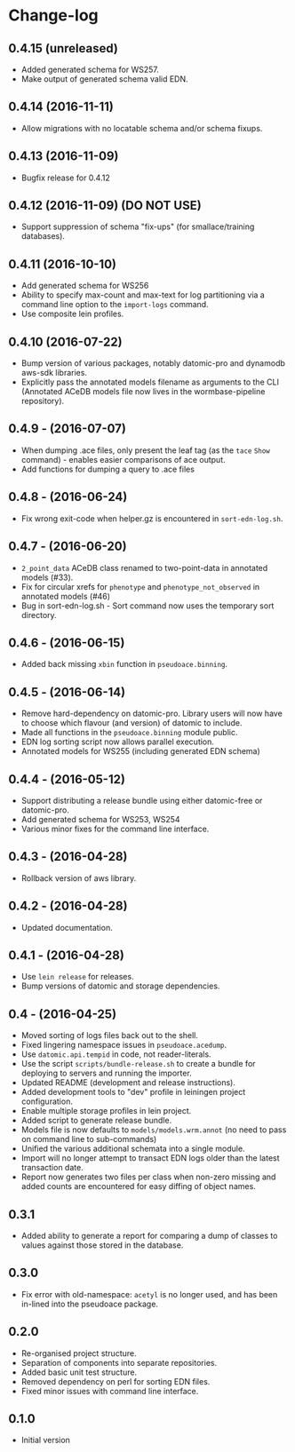# Change-log

## 0.4.15 (unreleased)
  - Added generated schema for WS257.
  - Make output of generated schema valid EDN.

## 0.4.14 (2016-11-11)
  - Allow migrations with no locatable schema and/or schema fixups.

## 0.4.13 (2016-11-09)
  - Bugfix release for 0.4.12

## 0.4.12 (2016-11-09) (DO NOT USE)
  - Support suppression of schema "fix-ups" (for smallace/training
    databases).

## 0.4.11 (2016-10-10)
  - Add generated schema for WS256
  - Ability to specify max-count and max-text for log partitioning via
    a command line option to the `import-logs` command.
  - Use composite lein profiles.


## 0.4.10 (2016-07-22)
  - Bump version of various packages, notably datomic-pro and dynamodb
    aws-sdk libraries.
  - Explicitly pass the annotated models filename as arguments to the CLI
    (Annotated ACeDB models file now lives in the wormbase-pipeline repository).

## 0.4.9 - (2016-07-07)
  - When dumping .ace files, only present the leaf tag (as the `tace`
    `Show` command) - enables easier comparisons of ace output.
  - Add functions for dumping a query to .ace files

## 0.4.8 - (2016-06-24)
  - Fix wrong exit-code when helper.gz is encountered in `sort-edn-log.sh`.

## 0.4.7 - (2016-06-20)
  - `2_point_data` ACeDB class renamed to two-point-data in annotated
    models (#33).
  - Fix for circular xrefs for `phenotype` and
    `phenotype_not_observed` in annotated models (#46)
  - Bug in sort-edn-log.sh - Sort command now uses the temporary sort
    directory.

## 0.4.6 - (2016-06-15)
  - Added back missing `xbin` function in `pseudoace.binning`.

## 0.4.5 - (2016-06-14)
  - Remove hard-dependency on datomic-pro.
    Library users will now have to choose which flavour (and version)
    of datomic to include.
  - Made all functions in the `pseudoace.binning` module public.
  - EDN log sorting script now allows parallel execution.
  - Annotated models for WS255 (including generated EDN schema)

## 0.4.4 - (2016-05-12)
  - Support distributing a release bundle using either datomic-free or datomic-pro.
  - Add generated schema for WS253, WS254
  - Various minor fixes for the command line interface.

## 0.4.3 - (2016-04-28)
  - Rollback version of aws library.

## 0.4.2 - (2016-04-28)
  - Updated documentation.

## 0.4.1 - (2016-04-28)
  - Use `lein release` for releases.
  - Bump versions of datomic and storage dependencies.

## 0.4 - (2016-04-25)
 - Moved sorting of logs files back out to the shell.
 - Fixed lingering namespace issues in `pseudoace.acedump`.
 - Use `datomic.api.tempid` in code, not reader-literals.
 - Use the script `scripts/bundle-release.sh` to create a bundle for
   deploying to servers and running the importer.
 - Updated README (development and release instructions).
 - Added development tools to "dev" profile in leiningen project configuration.
 - Enable multiple storage profiles in lein project.
 - Added script to generate release bundle.
 - Models file is now defaults to `models/models.wrm.annot` (no need
   to pass on command line to sub-commands)
 - Unified the various additional schemata into a single module.
 - Import will no longer attempt to transact EDN logs older than the
   latest transaction date.
 - Report now generates two files per class when non-zero missing and
   added counts are encountered for easy diffing of object names.

## 0.3.1
 - Added ability to generate a report for comparing a dump of classes to values
   against those stored in the database.

## 0.3.0
 - Fix error with old-namespace:
	`acetyl` is no longer used, and has been in-lined into the
    pseudoace package.

## 0.2.0
 - Re-organised project structure.
 - Separation of components into separate repositories.
 - Added basic unit test structure.
 - Removed dependency on perl for sorting EDN files.
 - Fixed minor issues with command line interface.

## 0.1.0
 - Initial version
